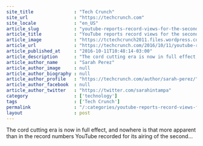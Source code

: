 ```yaml
---
site_title               : "Tech Crunch"
site_url                 : "https://techcrunch.com"
site_locale              : "en_US"
article_slug             : "youtube-reports-record-views-for-the-second-presidential-debate-but-fewer-live-viewers"
article_title            : "YouTube reports record views for the second presidential debate, but fewer live viewers"
article_image            : "https://tctechcrunch2011.files.wordpress.com/2016/10/screen-shot-2016-10-11-at-1-40-22-pm1.png?w=764&h=400&crop=1"
article_url              : "https://techcrunch.com/2016/10/11/youtube-reports-record-views-for-the-second-presidential-debate-but-fewer-live-viewers/"
article_published_at     : "2016-10-11T10:48:14-03:00"
article_description      : "The cord cutting era is now in full effect, and nowhere is that more apparent than in the record numbers YouTube recorded for its airing of the second..."
article_author_name      : "Sarah Perez"
article_author_image     : null
article_author_biography : null
article_author_profile   : "https://techcrunch.com/author/sarah-perez/"
article_author_facebook  : null
article_author_twitter   : "https://twitter.com/sarahintampa"
category                 : ['technology']
tags                     : ['Tech Crunch']
permalink                : "/:categories/youtube-reports-record-views-for-the-second-presidential-debate-but-fewer-live-viewers/"
layout                   : post
---
```


The cord cutting era is now in full effect, and nowhere is that more apparent than in the record numbers YouTube recorded for its airing of the second...
